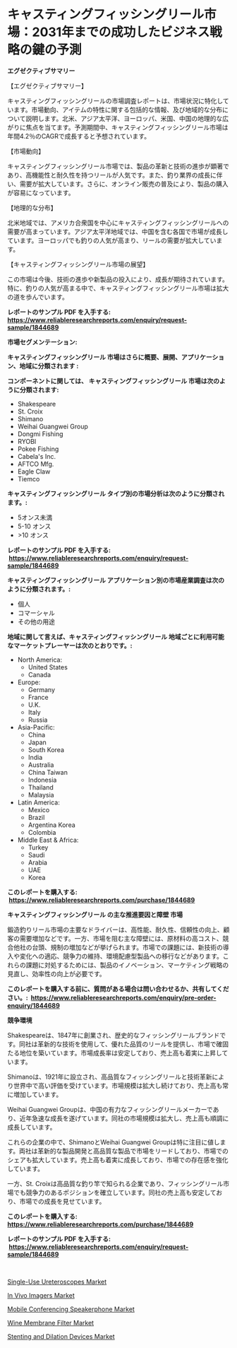 <p><h1>キャスティングフィッシングリール市場：2031年までの成功したビジネス戦略の鍵の予測</h1></p><p><strong>エグゼクティブサマリー</strong></p>
<p><p>【エグゼクティブサマリー】</p><p>キャスティングフィッシングリールの市場調査レポートは、市場状況に特化しています。市場動向、アイテムの特性に関する包括的な情報、及び地域的な分布について説明します。北米、アジア太平洋、ヨーロッパ、米国、中国の地理的な広がりに焦点を当てます。予測期間中、キャスティングフィッシングリール市場は年間4.2％のCAGRで成長すると予想されています。</p><p>【市場動向】</p><p>キャスティングフィッシングリール市場では、製品の革新と技術の進歩が顕著であり、高機能性と耐久性を持つリールが人気です。また、釣り業界の成長に伴い、需要が拡大しています。さらに、オンライン販売の普及により、製品の購入が容易になっています。</p><p>【地理的な分布】</p><p>北米地域では、アメリカ合衆国を中心にキャスティングフィッシングリールへの需要が高まっています。アジア太平洋地域では、中国を含む各国で市場が成長しています。ヨーロッパでも釣りの人気が高まり、リールの需要が拡大しています。</p><p>【キャスティングフィッシングリール市場の展望】</p><p>この市場は今後、技術の進歩や新製品の投入により、成長が期待されています。特に、釣りの人気が高まる中で、キャスティングフィッシングリール市場は拡大の道を歩んでいます。</p></p>
<p><strong>レポートのサンプル PDF を入手する: <a href="https://www.reliableresearchreports.com/enquiry/request-sample/1844689">https://www.reliableresearchreports.com/enquiry/request-sample/1844689</a></strong></p>
<p><strong>市場セグメンテーション:</strong></p>
<p><strong> キャスティングフィッシングリール 市場はさらに概要、展開、アプリケーション、地域に分類されます :</strong></p>
<p><strong>コンポーネントに関しては、 キャスティングフィッシングリール 市場は次のように分類されます: &nbsp;</strong></p>
<p><ul><li>Shakespeare</li><li>St. Croix</li><li>Shimano</li><li>Weihai Guangwei Group</li><li>Dongmi Fishing</li><li>RYOBI</li><li>Pokee Fishing</li><li>Cabela's Inc.</li><li>AFTCO Mfg.</li><li>Eagle Claw</li><li>Tiemco</li></ul></p>
<p><strong> キャスティングフィッシングリール タイプ別の市場分析は次のように分類されます。:</strong></p>
<p><ul><li>5オンス未満</li><li>5-10 オンス</li><li>>10 オンス</li></ul></p>
<p><strong>レポートのサンプル PDF を入手する: &nbsp;<a href="https://www.reliableresearchreports.com/enquiry/request-sample/1844689">https://www.reliableresearchreports.com/enquiry/request-sample/1844689</a></strong></p>
<p><strong> キャスティングフィッシングリール アプリケーション別の市場産業調査は次のように分類されます。:</strong></p>
<p><ul><li>個人</li><li>コマーシャル</li><li>その他の用途</li></ul></p>
<p><strong>地域に関して言えば、キャスティングフィッシングリール 地域ごとに利用可能なマーケットプレーヤーは次のとおりです。:</strong></p>
<p><ul>
    <li>
        North America:
        <ul>
            <li>United States</li>
            <li>Canada</li>
        </ul>
    </li>
    <li>
        Europe:
        <ul>
            <li>Germany</li>
            <li>France</li>
            <li>U.K.</li>
            <li>Italy</li>
            <li>Russia</li>
        </ul>
    </li>
    <li>
        Asia-Pacific:
        <ul>
            <li>China</li>
            <li>Japan</li>
            <li>South Korea</li>
            <li>India</li>
            <li>Australia</li>
            <li>China Taiwan</li>
            <li>Indonesia</li>
            <li>Thailand</li>
            <li>Malaysia</li>
        </ul>
    </li>
    <li>
        Latin America:
        <ul>
            <li>Mexico</li>
            <li>Brazil</li>
            <li>Argentina Korea</li>
            <li>Colombia</li>
        </ul>
    </li>
    <li>
        Middle East & Africa:
        <ul>
            <li>Turkey</li>
            <li>Saudi</li>
            <li>Arabia</li>
            <li>UAE</li>
            <li>Korea</li>
        </ul>
    </li>
    </ul></p>
<p><strong>このレポートを購入する: &nbsp;<a href="https://www.reliableresearchreports.com/purchase/1844689">https://www.reliableresearchreports.com/purchase/1844689</a></strong></p>
<p><strong>キャスティングフィッシングリール の主な推進要因と障壁 市場</strong></p>
<p><p>鍛造釣りリール市場の主要なドライバーは、高性能、耐久性、信頼性の向上、顧客の需要増加などです。一方、市場を阻む主な障壁には、原材料の高コスト、競合他社の台頭、規制の増加などが挙げられます。市場での課題には、新技術の導入や変化への適応、競争力の維持、環境配慮型製品への移行などがあります。これらの課題に対処するためには、製品のイノベーション、マーケティング戦略の見直し、効率性の向上が必要です。</p></p>
<p><strong>このレポートを購入する前に、質問がある場合は問い合わせるか、共有してください。:&nbsp; <a href="https://www.reliableresearchreports.com/enquiry/pre-order-enquiry/1844689">https://www.reliableresearchreports.com/enquiry/pre-order-enquiry/1844689</a></strong></p>
<p><strong>競争環境</strong></p>
<p><p>Shakespeareは、1847年に創業され、歴史的なフィッシングリールブランドです。同社は革新的な技術を使用して、優れた品質のリールを提供し、市場で確固たる地位を築いています。市場成長率は安定しており、売上高も着実に上昇しています。</p><p>Shimanoは、1921年に設立され、高品質なフィッシングリールと技術革新により世界中で高い評価を受けています。市場規模は拡大し続けており、売上高も常に増加しています。</p><p>Weihai Guangwei Groupは、中国の有力なフィッシングリールメーカーであり、近年急速な成長を遂げています。同社の市場規模は拡大し、売上高も順調に成長しています。</p><p>これらの企業の中で、ShimanoとWeihai Guangwei Groupは特に注目に値します。両社は革新的な製品開発と高品質な製品で市場をリードしており、市場でのシェアも拡大しています。売上高も着実に成長しており、市場での存在感を強化しています。</p><p>一方、St. Croixは高品質な釣り竿で知られる企業であり、フィッシングリール市場でも競争力のあるポジションを確立しています。同社の売上高も安定しており、市場での成長を見せています。</p></p>
<p><strong>このレポートを購入する: &nbsp; <a href="https://www.reliableresearchreports.com/purchase/1844689">https://www.reliableresearchreports.com/purchase/1844689</a></strong></p>
<p><strong>レポートのサンプル PDF を入手する: &nbsp;<a href="https://www.reliableresearchreports.com/enquiry/request-sample/1844689">https://www.reliableresearchreports.com/enquiry/request-sample/1844689</a></strong><strong></strong></p>
<p>&nbsp;</p>
<p><p><a href="https://summer-dogwood-3e9.notion.site/Single-Use-Ureteroscopes-Market-Size-and-Examines-its-Market-Scope-with-a-Primary-Focus-on-Growth--cc24c24e28d547c2bb50b9e1017c899c">Single-Use Ureteroscopes Market</a></p><p><a href="https://github.com/Sherrillcrooksxa8i18ucf2m/Market-Research-Report-List-1/blob/main/in-vivo-imagers-market.md">In Vivo Imagers Market</a></p><p><a href="https://view.publitas.com/reportprime-1/mobile-conferencing-speakerphone-market-share-market-new-trends-analysis-report-by-type-by-application-by-end-use-by-region-and-segment-forecasts-2024-2031/">Mobile Conferencing Speakerphone Market</a></p><p><a href="https://view.publitas.com/reportprime-1/wine-membrane-filter-market-size-growth-and-forecast-from-2024-2031/">Wine Membrane Filter Market</a></p><p><a href="https://forested-sushi-9b0.notion.site/Global-Stenting-and-Dilation-Devices-Market-by-Types-Applications-and-Major-Players-with-Regional-c685522b8d7449a49bca987886646628">Stenting and Dilation Devices Market</a></p></p>